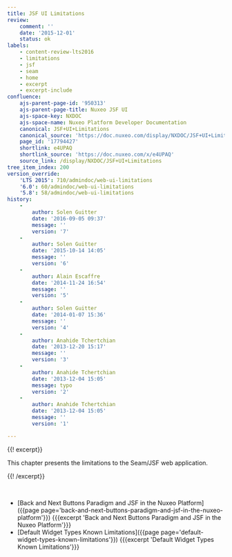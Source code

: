 ```yaml
---
title: JSF UI Limitations
review:
    comment: ''
    date: '2015-12-01'
    status: ok
labels:
    - content-review-lts2016
    - limitations
    - jsf
    - seam
    - home
    - excerpt
    - excerpt-include
confluence:
    ajs-parent-page-id: '950313'
    ajs-parent-page-title: Nuxeo JSF UI
    ajs-space-key: NXDOC
    ajs-space-name: Nuxeo Platform Developer Documentation
    canonical: JSF+UI+Limitations
    canonical_source: 'https://doc.nuxeo.com/display/NXDOC/JSF+UI+Limitations'
    page_id: '17794427'
    shortlink: e4UPAQ
    shortlink_source: 'https://doc.nuxeo.com/x/e4UPAQ'
    source_link: /display/NXDOC/JSF+UI+Limitations
tree_item_index: 200
version_override:
    'LTS 2015': 710/admindoc/web-ui-limitations
    '6.0': 60/admindoc/web-ui-limitations
    '5.8': 58/admindoc/web-ui-limitations
history:
    -
        author: Solen Guitter
        date: '2016-09-05 09:37'
        message: ''
        version: '7'
    -
        author: Solen Guitter
        date: '2015-10-14 14:05'
        message: ''
        version: '6'
    -
        author: Alain Escaffre
        date: '2014-11-24 16:54'
        message: ''
        version: '5'
    -
        author: Solen Guitter
        date: '2014-01-07 15:36'
        message: ''
        version: '4'
    -
        author: Anahide Tchertchian
        date: '2013-12-20 15:17'
        message: ''
        version: '3'
    -
        author: Anahide Tchertchian
        date: '2013-12-04 15:05'
        message: typo
        version: '2'
    -
        author: Anahide Tchertchian
        date: '2013-12-04 15:05'
        message: ''
        version: '1'

---
```

{{! excerpt}}

This chapter presents the limitations to the Seam/JSF web application.

{{! /excerpt}}

&nbsp;

*   [Back and Next Buttons Paradigm and JSF in the Nuxeo Platform]({{page page='back-and-next-buttons-paradigm-and-jsf-in-the-nuxeo-platform'}})
    {{{excerpt 'Back and Next Buttons Paradigm and JSF in the Nuxeo Platform'}}}
*   [Default Widget Types Known Limitations]({{page page='default-widget-types-known-limitations'}})
    {{{excerpt 'Default Widget Types Known Limitations'}}}
